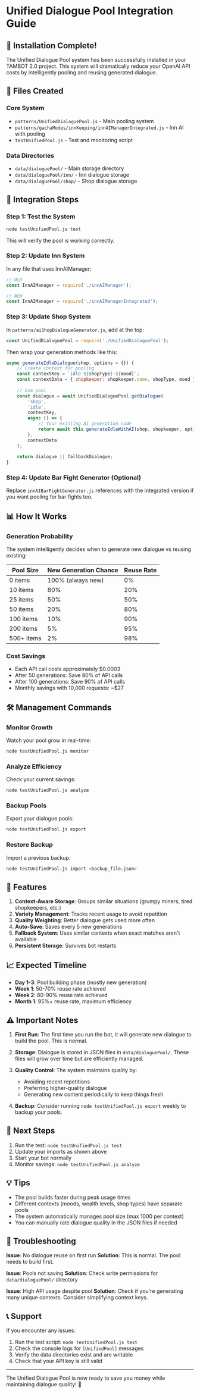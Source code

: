 # Unified Dialogue Pool Integration Guide

## 🎉 Installation Complete!

The Unified Dialogue Pool system has been successfully installed in your TAMBOT 2.0 project. This system will dramatically reduce your OpenAI API costs by intelligently pooling and reusing generated dialogue.

## 📁 Files Created

### Core System
- `patterns/UnifiedDialoguePool.js` - Main pooling system
- `patterns/gachaModes/innKeeping/innAIManagerIntegrated.js` - Inn AI with pooling
- `testUnifiedPool.js` - Test and monitoring script

### Data Directories
- `data/dialoguePool/` - Main storage directory
- `data/dialoguePool/inn/` - Inn dialogue storage
- `data/dialoguePool/shop/` - Shop dialogue storage

## 🔧 Integration Steps

### Step 1: Test the System
```bash
node testUnifiedPool.js test
```
This will verify the pool is working correctly.

### Step 2: Update Inn System
In any file that uses InnAIManager:
```javascript
// OLD
const InnAIManager = require('./innAIManager');

// NEW
const InnAIManager = require('./innAIManagerIntegrated');
```

### Step 3: Update Shop System
In `patterns/aiShopDialogueGenerator.js`, add at the top:
```javascript
const UnifiedDialoguePool = require('./UnifiedDialoguePool');
```

Then wrap your generation methods like this:
```javascript
async generateIdleDialogue(shop, options = {}) {
    // Create context for pooling
    const contextKey = `idle-${shopType}-${mood}`;
    const contextData = { shopkeeper: shopkeeper.name, shopType, mood };
    
    // Use pool
    const dialogue = await UnifiedDialoguePool.getDialogue(
        'shop',
        'idle',
        contextKey,
        async () => {
            // Your existing AI generation code
            return await this.generateIdleWithAI(shop, shopkeeper, options);
        },
        contextData
    );
    
    return dialogue || fallbackDialogue;
}
```

### Step 4: Update Bar Fight Generator (Optional)
Replace `innAIBarFightGenerator.js` references with the integrated version if you want pooling for bar fights too.

## 📊 How It Works

### Generation Probability
The system intelligently decides when to generate new dialogue vs reusing existing:

| Pool Size | New Generation Chance | Reuse Rate |
|-----------|----------------------|------------|
| 0 items   | 100% (always new)    | 0%         |
| 10 items  | 80%                  | 20%        |
| 25 items  | 50%                  | 50%        |
| 50 items  | 20%                  | 80%        |
| 100 items | 10%                  | 90%        |
| 200 items | 5%                   | 95%        |
| 500+ items| 2%                   | 98%        |

### Cost Savings
- Each API call costs approximately $0.0003
- After 50 generations: Save 80% of API calls
- After 100 generations: Save 90% of API calls
- Monthly savings with 10,000 requests: ~$27

## 🛠️ Management Commands

### Monitor Growth
Watch your pool grow in real-time:
```bash
node testUnifiedPool.js monitor
```

### Analyze Efficiency
Check your current savings:
```bash
node testUnifiedPool.js analyze
```

### Backup Pools
Export your dialogue pools:
```bash
node testUnifiedPool.js export
```

### Restore Backup
Import a previous backup:
```bash
node testUnifiedPool.js import <backup_file.json>
```

## 🎯 Features

1. **Context-Aware Storage**: Groups similar situations (grumpy miners, tired shopkeepers, etc.)
2. **Variety Management**: Tracks recent usage to avoid repetition
3. **Quality Weighting**: Better dialogue gets used more often
4. **Auto-Save**: Saves every 5 new generations
5. **Fallback System**: Uses similar contexts when exact matches aren't available
6. **Persistent Storage**: Survives bot restarts

## 📈 Expected Timeline

- **Day 1-3**: Pool building phase (mostly new generation)
- **Week 1**: 50-70% reuse rate achieved
- **Week 2**: 80-90% reuse rate achieved
- **Month 1**: 95%+ reuse rate, maximum efficiency

## ⚠️ Important Notes

1. **First Run**: The first time you run the bot, it will generate new dialogue to build the pool. This is normal.

2. **Storage**: Dialogue is stored in JSON files in `data/dialoguePool/`. These files will grow over time but are efficiently managed.

3. **Quality Control**: The system maintains quality by:
   - Avoiding recent repetitions
   - Preferring higher-quality dialogue
   - Generating new content periodically to keep things fresh

4. **Backup**: Consider running `node testUnifiedPool.js export` weekly to backup your pools.

## 🚀 Next Steps

1. Run the test: `node testUnifiedPool.js test`
2. Update your imports as shown above
3. Start your bot normally
4. Monitor savings: `node testUnifiedPool.js analyze`

## 💡 Tips

- The pool builds faster during peak usage times
- Different contexts (moods, wealth levels, shop types) have separate pools
- The system automatically manages pool size (max 1000 per context)
- You can manually rate dialogue quality in the JSON files if needed

## 🐛 Troubleshooting

**Issue**: No dialogue reuse on first run
**Solution**: This is normal. The pool needs to build first.

**Issue**: Pools not saving
**Solution**: Check write permissions for `data/dialoguePool/` directory

**Issue**: High API usage despite pool
**Solution**: Check if you're generating many unique contexts. Consider simplifying context keys.

## 📞 Support

If you encounter any issues:
1. Run the test script: `node testUnifiedPool.js test`
2. Check the console logs for `[UnifiedPool]` messages
3. Verify the data directories exist and are writable
4. Check that your API key is still valid

---

The Unified Dialogue Pool is now ready to save you money while maintaining dialogue quality! 🎉
